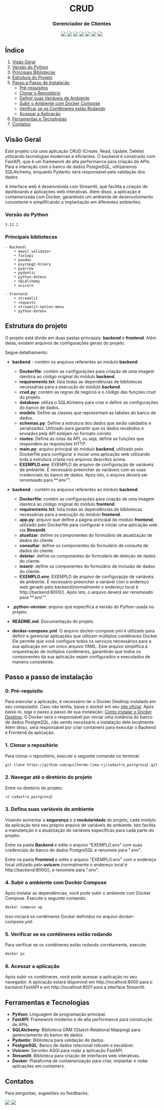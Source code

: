 <div align="center">
  
  <h1>CRUD</h1>
  <h3>Gerenciador de Clientes</h3>
</div>
<div align="center">
    <a href="https://www.python.org/" target="_blank"><img src="https://img.shields.io/badge/Python-14354C?style=for-the-badge&logo=python&logoColor=white" target="_blank"></a>
    <a href="https://www.postgresql.org/docs/" target="_blank"><img src="https://img.shields.io/badge/postgres-%23316192.svg?style=for-the-badge&logo=postgresql&logoColor=white" target="_blank"></a>
    <a href="https://fastapi.tiangolo.com/" target="_blank"><img src="https://img.shields.io/badge/FastAPI-005571?style=for-the-badge&logo=fastapi" target="_blank"></a>
    <a href="https://streamlit.io/" target="_blank"><img src="https://img.shields.io/badge/Streamlit-FF4B4B?style=for-the-badge&logo=streamlit&logoColor=white" target="_blank"></a>
    <a href="https://www.sqlalchemy.org/" target="_blank"><img src="https://img.shields.io/badge/SQLAlchemy-323232?style=for-the-badge&logo=sqlalchemy&logoColor=white" target="_blank"></a>
    <a href="https://pydantic-docs.helpmanual.io/" target="_blank"><img src="https://img.shields.io/badge/Pydantic-3776AB?style=for-the-badge&logo=pydantic&logoColor=white" target="_blank"></a>
    <a href="https://docs.docker.com/" target="_blank"><img src="https://img.shields.io/badge/docker-%230db7ed.svg?style=for-the-badge&logo=docker&logoColor=white" target="_blank"></a>
</div>

## Índice

1. [Visão Geral](#visão-geral)
2. [Versão do Python](#versão-do-python)
3. [Principais Bibliotecas](#principais-bibliotecas)
4. [Estrutura do Projeto](#estrutura-do-projeto)
5. [Passo a Passo de Instalação](#passo-a-passo-de-instalação)
   - [Pré-requisitos](#0-pré-requisito)
   - [Clonar o Repositório](#1-clonar-o-repositório)
   - [Definir suas Variáveis de Ambiente](#3-defina-suas-variáveis-de-ambiente)
   - [Subir o Ambiente com Docker Compose](#4-subir-o-ambiente-com-docker-compose)
   - [Verificar se os Contêineres estão Rodando](#5-verificar-se-os-contêineres-estão-rodando)
   - [Acessar a Aplicação](#6-acessar-a-aplicação)
6. [Ferramentas e Tecnologias](#ferramentas-e-tecnologias)
7. [Contatos](#contatos)


## Visão Geral

Este projeto cria uma aplicação CRUD (Create, Read, Update, Delete) utilizando tecnologias modernas e eficientes. O backend é construído com FastAPI, que é um framework de alta performance para criação de APIs. Para a interação com o banco de dados PostgreSQL, utilizaremos SQLAlchemy, enquanto Pydantic será responsável pela validação dos dados.

A interface web é desenvolvida com Streamlit, que facilita a criação de dashboards e aplicações web interativas. Além disso, a aplicação é containerizada com Docker, garantindo um ambiente de desenvolvimento consistente e simplificando a implantação em diferentes ambientes.

### Versão do Python
    3.12.1

### Principais bibliotecas

    - Backend:
        • email_validator
        • fastapi
        • pandas
        • psycopg2-binary
        • pyarrow
        • pydantic
        • python-dotenv
        • SQLAlchemy
        • uvicorn

    - Frontend: 
        • streamlit
        • requests
        • streamlit-option-menu
        • python-dotenv

## Estrutura do projeto

O projeto está divido em duas pastas principais: **backend** e **frontend**. Além delas, existem arquivos de configurações gerais do projeto.

Segue detalhamento:  

- **backend** - contém os arquivos referentes ao módulo **backend**.
  - **Dockerfile**: contém as  configurações para criação de uma imagem identica ao código original do módulo **backend**.
  - **requirements.txt**: lista todas as dependências de bibliotecas necessárias para a execução do módulo **backend**.
  - **crud.py**: contém as regras de negócio e o código das funções crud do projeto.
  - **database**: utiliza o SQLAlchemy para criar e definir as configurações do banco de dados.
  - **models**: Define as classes que representam as tabelas do banco de dados.
  - **schemas.py**:  Define a estrutura dos dados que serão validados e serializados. Utilizado para garantir que os dados recebidos e enviados pela API estejam no formato correto
  - **routes**: Define as rotas da API, ou seja, define as funções que respondem às requisições HTTP.
  - **main.py**: arquivo principal do módulo **backend**, utilizado pelo Dockerfile para configurar e iniciar uma aplicação web utilizando toda a estrutura criada nos arquivos descritos acima.
  - **EXEMPLO.env**: EXEMPLO de arquivo de configuração de variáveis de ambiente. É necessário preencher as variáveis com as suas credenciais do banco de dados. Após isto, o arquivo deverá ser renomeado para **.env"".

- **backend** - contém os arquivos referentes ao módulo **backend**.
  - **Dockerfile**: contém as  configurações para criação de uma imagem identica ao código original do módulo **frontend**.
  - **requirements.txt**: lista todas as dependências de bibliotecas necessárias para a execução do módulo **frontend**.
  - **app.py**: arquivo que define a página principal do módulo **frontend**, utilizado pelo Dockerfile para configurar e iniciar uma aplicação web via **Streamlit**.
  - **atualizar**: define os componentes do formulário de atualização de dados do cliente.
  - **consultar**: define os componentes do formulário de consulta de dados do cliente.
  - **deletar**: define os componentes do formulário de deleção de dados do cliente.
  - **inserir**: define os componentes do formulário de inclusão de dados do cliente.
  - **EXEMPLO.env**: EXEMPLO de arquivo de configuração de variáveis de ambiente. É necessário preencher a variável com o endereço web gerado pelo backend(normalmente o endereço local é http://backend:8000/). Após isto, o arquivo deverá ser renomeado para **.env"".

- **.python-version**: arquivo que especifica a versão do Python usada no projeto.
- **README.md**: Documentação do projeto.
- **docker-compose.yml**: O arquivo docker-compose.yml é utilizado para definir e gerenciar aplicações que utilizam múltiplos contêineres Docker. Ele permite que você configure todos os serviços necessários para a sua aplicação em um único arquivo YAML. Este arquivo simplifica a orquestração de múltiplos contêineres, garantindo que todos os componentes da sua aplicação sejam configurados e executados de maneira consistente.

## Passo a passo de instalação

### 0. Pré-requisito

Para executar a aplicação, é necessário ter o Docker Desktop instalado em seu computador.
Caso não tenha, baixe o docker em seu [site oficial](https://www.docker.com/). Após baixá-lo, siga o passo a passo de sua instalação: [Como instalar o Docker Desktop](https://docs.docker.com/desktop/).
O Docker será o responsável por iniciar uma instância do banco de dados PostgreSQL, não sendo necessário a instalação dele localmente. Além disso, será responsável por criar containers para executar o Backend e Frontend da aplicação.

### 1. Clonar o repositório

Para clonar o repositório, execute o seguinte comando no terminal:

```bash
git clone https://github.com/guilherme-lima-rj/cadastro_postgresql.git
```
### 2. Navegar até o diretório do projeto

Entre no diretório do projeto:

```bash
cd cadastro_postgresql
```
### 3. Defina suas variáveis de ambiente

Visando aumentar a **segurança** e a **modularidade** do projeto, cada módulo da aplicação terá seu próprio arquivo de variáveis de ambiente. Isto facilita a manutenção e a atualização de variáveis específicas para cada parte do projeto.

Entre na pasta **Backend** e edite o arquivo "EXEMPLO.env" com suas credenciais do banco de dados PostgreSQL e renomeie para ".env".

Entre na pasta **Frontend** e edite o arquivo "EXEMPLO.env" com o endereço local utilizado pelo **uvicorn** (normalmente o endereço local é http://backend:8000/), e renomeie para ".env".

### 4. Subir o ambiente com Docker Compose

Após instalar as dependências, você pode subir o ambiente com Docker Compose. Execute o seguinte comando:

```bash
docker compose up
```
Isso iniciará os contêineres Docker definidos no arquivo docker-compose.yml.

### 5. Verificar se os contêineres estão rodando
Para verificar se os contêineres estão rodando corretamente, execute:

```bash
docker ps
```

### 6. Acessar a aplicação
Após subir os contêineres, você pode acessar a aplicação no seu navegador. A aplicação estará disponível em http://localhost:8000 para o backend FastAPI e em http://localhost:8501 para a interface Streamlit.

## Ferramentas e Tecnologias

- **Python**: Linguagem de programação principal.
- **FastAPI**: Framework moderno e de alta performance para construção de APIs.
- **SQLAlchemy**: Biblioteca ORM (Object-Relational Mapping) para gerenciamento do banco de dados.
- **Pydantic**: Biblioteca para validação de dados.
- **PostgreSQL**: Banco de dados relacional robusto e escalável.
- **Uvicorn**: Servidor ASGI para rodar a aplicação FastAPI.
- **Streamlit**: Biblioteca para criação de interfaces web interativas.
- **Docker**: Plataforma de containerização para criar, implantar e rodar aplicações em containers.

## Contatos

Para perguntas, sugestões ou feedbacks:

<div>
    <a href="HTTPS://www.linkedin.com/in/guilherme-limas-rj" target="_blank"><img src="https://img.shields.io/badge/-LinkedIn-%230077B5?style=for-the-badge&logo=linkedin&logoColor=white" target="_blank"></a> 
    <a href="mailto:guilherme.lima@ymail.com"><img src="https://img.shields.io/badge/-Yahoo%20Mail!-%237E1FFF?style=for-the-badge&logo=yahoo&logoColor=white" target="_blank"></a>
</div> 